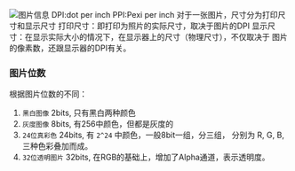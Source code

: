 ![图片信息](c8692bc6d7dde3e24783c04ede40099b.png)
DPI:dot per inch
PPI:Pexi per inch
对于一张图片，尺寸分为打印尺寸和显示尺寸
打印尺寸：即打印为照片的实际尺寸，取决于图片的DPI 显示尺寸：在显示实际大小的情况下，在显示器上的尺寸（物理尺寸），不仅取决于 图片的像素数，还跟显示器的DPI有关。
### 图片位数
根据图片位数的不同：
1. `黑白图像` 2bits, 只有黑白两种颜色
2. `灰度图像` 8bits, 有256中颜色，但都是灰度的
3. `24位真彩色` 24bits, 有 `2^24` 中颜色，一般8bit一组，分三组， 分别为 R, G, B, 三种色彩叠加而成。
4. `32位透明图片` 32bits, 在RGB的基础上，增加了Alpha通道，表示透明度。
